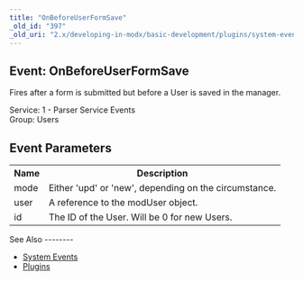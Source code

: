 ```yaml
---
title: "OnBeforeUserFormSave"
_old_id: "397"
_old_uri: "2.x/developing-in-modx/basic-development/plugins/system-events/onbeforeuserformsave"
---
```


Event: OnBeforeUserFormSave
---------------------------

Fires after a form is submitted but before a User is saved in the manager.

Service: 1 - Parser Service Events   
Group: Users

Event Parameters
----------------

<table><tbody><tr><th>Name</th><th>Description</th></tr><tr><td>mode</td><td>Either 'upd' or 'new', depending on the circumstance.</td></tr><tr><td>user</td><td>A reference to the modUser object.</td></tr><tr><td>id</td><td>The ID of the User. Will be 0 for new Users.</td></tr></tbody></table>See Also
--------

- [System Events](developing-in-modx/basic-development/plugins/system-events "System Events")
- [Plugins](developing-in-modx/basic-development/plugins "Plugins")